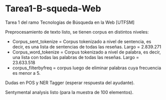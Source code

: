 # Tarea1-B-squeda-Web
Tarea 1 del ramo Tecnologías de Búsqueda en la Web [UTFSM]

Preprocesamiento de texto listo, se tienen corpus en distintos niveles:

- Corpus_sent_tokenize = Corpus tokenizado a nivel de sentencia, es decir, es una lista de sentencias de todas las reseñas. Largo = 2.839.271
- Corpus_word_tokenize = Corpus tokenizado a nivel de palabra, es decir, una lista con todas las palabras de todas las reseñas. Largo = 23.633.518
- corpus_filterbyfreq = corpus luego de eliminar palabras cuya frecuencia es menor a 5.

Dudas en POS y NER Tagger (esperar respuesta del ayudante).

Sentymental analysis listo (para la muestra de 100 elementos).

